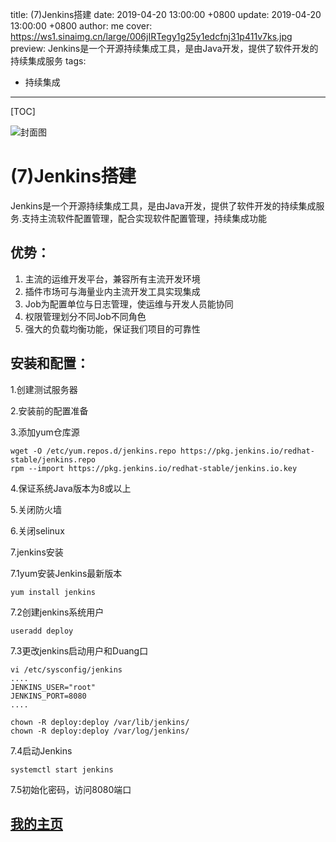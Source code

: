 title:  (7)Jenkins搭建
date: 2019-04-20 13:00:00 +0800
update: 2019-04-20 13:00:00 +0800
author: me
cover: https://ws1.sinaimg.cn/large/006jIRTegy1g25y1edcfnj31p411v7ks.jpg
preview:   Jenkins是一个开源持续集成工具，是由Java开发，提供了软件开发的持续集成服务
tags:

  -  持续集成

---



[TOC]

![封面图](https://ws1.sinaimg.cn/large/006jIRTegy1g25y1edcfnj31p411v7ks.jpg)

# (7)Jenkins搭建

 Jenkins是一个开源持续集成工具，是由Java开发，提供了软件开发的持续集成服务.支持主流软件配置管理，配合实现软件配置管理，持续集成功能

## 优势：

1. 主流的运维开发平台，兼容所有主流开发环境
2. 插件市场可与海量业内主流开发工具实现集成
3. Job为配置单位与日志管理，使运维与开发人员能协同
4. 权限管理划分不同Job不同角色
5. 强大的负载均衡功能，保证我们项目的可靠性

## 安装和配置：

1.创建测试服务器

2.安装前的配置准备

3.添加yum仓库源

```shell
wget -O /etc/yum.repos.d/jenkins.repo https://pkg.jenkins.io/redhat-stable/jenkins.repo
rpm --import https://pkg.jenkins.io/redhat-stable/jenkins.io.key
```

4.保证系统Java版本为8或以上

5.关闭防火墙

6.关闭selinux

7.jenkins安装

7.1yum安装Jenkins最新版本

```
yum install jenkins
```

7.2创建jenkins系统用户

```shell
useradd deploy
```

7.3更改jenkins启动用户和Duang口

```
vi /etc/sysconfig/jenkins
....
JENKINS_USER="root"
JENKINS_PORT=8080
....

chown -R deploy:deploy /var/lib/jenkins/
chown -R deploy:deploy /var/log/jenkins/
```

7.4启动Jenkins

```shell
systemctl start jenkins
```

7.5初始化密码，访问8080端口





## [我的主页](https://suveng.github.io/blog/)



